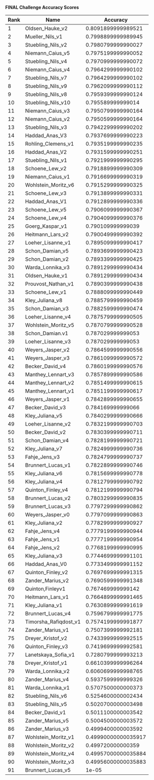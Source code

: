 **FINAL Challenge Accuracy Scores**



|Rank|Name|Accuracy|
|----|-----|---|
|1|Oldsen_Hauke_v2|0.8091899999989521|
|2|Mueller_Nils_v1|0.7998899999989945|
|3|Stuebling_Nils_v2|0.7980799999990027|
|4|Niemann_Caius_v5|0.7975199999990052|
|5|Stuebling_Nils_v4|0.7970999999990072|
|6|Niemann_Caius_v4|0.7964299999990102|
|7|Stuebling_Nils_v7|0.7964299999990102|
|8|Stuebling_Nils_v9|0.7962099999990112|
|9|Stuebling_Nils_v8|0.7959399999990124|
|10|Stuebling_Nils_v10|0.795589999999014|
|11|Niemann_Caius_v3|0.7950799999990164|
|12|Niemann_Caius_v2|0.7950599999990164|
|13|Stuebling_Nils_v3|0.7942299999990202|
|14|Haddad_Anas_V3|0.7937699999990223|
|15|Rohling_Clemens_v1|0.7935199999990235|
|16|Haddad_Anas_V2|0.7931599999990251|
|17|Stuebling_Nils_v1|0.7921999999990295|
|18|Schoene_Lew_v2|0.7918899999990309|
|19|Niemann_Caius_v1|0.7916699999990319|
|20|Wohlstein_Moritz_v6|0.7915299999990325|
|21|Schoene_Lew_v3|0.7913899999990331|
|22|Haddad_Anas_V1|0.7912899999990336|
|23|Schoene_Lew_v5|0.7906099999990367|
|24|Schoene_Lew_v4|0.7904099999990376|
|25|Goerg_Kaspar_v1|0.790109999999039|
|26|Heitmann_Lars_v2|0.7900499999990392|
|27|Loeher_Lisanne_v1|0.7895099999990417|
|28|Schon_Damian_v5|0.7893699999990423|
|29|Schon_Damian_v2|0.7893399999990425|
|30|Warda_Lonnika_v3|0.7891299999990434|
|31|Oldsen_Hauke_v1|0.7891299999990434|
|32|Prouvost_Nathan_v1|0.7890399999990438|
|33|Schoene_Lew_v1|0.7888099999990449|
|34|Kley_Juliana_v8|0.7885799999990459|
|35|Schon_Damian_v3|0.7882599999990474|
|36|Loeher_Lisanne_v4|0.7875799999990505|
|37|Wohlstein_Moritz_v5|0.7870799999990528|
|38|Schon_Damian.v1|0.787029999999053|
|39|Loeher_Lisanne_v3|0.787029999999053|
|40|Weyers_Jasper_v2|0.7864599999990556|
|41|Weyers_Jasper_v3|0.7861099999990572|
|42|Becker_David_v4|0.7860199999990576|
|43|Manthey_Lennart_v3|0.7857899999990586|
|44|Manthey_Lennart_v2|0.7851499999990615|
|45|Manthey_Lennart_v1|0.7851199999990617|
|46|Weyers_Jasper_v1|0.7842899999990655|
|47|Becker_David_v3|0.784169999999066|
|48|Kley_Juliana_v5|0.7840299999990666|
|49|Loeher_Lisanne_v2|0.7832199999990703|
|50|Becker_David_v2|0.7830399999990711|
|51|Schon_Damian_v4|0.7828199999990721|
|52|Kley_Juliana_v7|0.7824999999990736|
|53|Fahje_Jens_v3|0.7824799999990737|
|54|Brunnert_Lucas_v1|0.7822899999990746|
|55|Kley_Juliana_v6|0.7815699999990778|
|56|Kley_Juliana_v4|0.7812799999990792|
|57|Quinton_Finley_v4|0.7812199999990794|
|58|Brunnert_Lucas_v2|0.7803299999990835|
|59|Brunnert_Lucas_v3|0.7797299999990862|
|60|Weyers_Jasper_v0|0.7797099999990863|
|61|Kley_Juliana_v2|0.7782999999990927|
|62|Fahje_Jens_v4|0.7779199999990944|
|63|Fahje_Jens_v1|0.7777199999990954|
|64|Fahje_Jens_v2|0.7768199999990995|
|65|Kley_Juliana_v3|0.7744699999991101|
|66|Haddad_Anas_V0|0.7733499999991152|
|67|Quinton_Finley_v2|0.7697699999991315|
|68|Zander_Marius_v2|0.7690599999991348|
|69|Quinton,Finleyv1|0.767469999999142|
|70|Heitmann_Lars_v1|0.7664899999991465|
|71|Kley_Juliana_v1|0.7630899999991619|
|72|Brunnert_Lucas_v4|0.7596799999991775|
|73|Timorsha_Rafiqdost_v1|0.7574199999991877|
|74|Zander_Marius_v1|0.7507399999992181|
|75|Dreyer_Kristof_v2|0.7433999999992515|
|76|Quinton_Finley_v3|0.7419699999992581|
|77|Lanetskaya_Sofia_v1|0.7280799999993213|
|78|Dreyer_Kristof_v1|0.6610399999996264|
|79|Warda_Lonnika_v2|0.6060699999998765|
|80|Zander_Marius_v4|0.5937599999999326|
|81|Warda_Lonnika_v1|0.5707500000000373|
|82|Stuebling_Nils_v6|0.5254600000002434|
|83|Stuebling_Nils_v5|0.5020700000003498|
|84|Becker_David_v1|0.5011100000003542|
|85|Zander_Marius_v5|0.5004500000003572|
|86|Zander_Marius_v3|0.4999400000003592|
|87|Wohlstein_Moritz_v1|0.49990000000035917|
|88|Wohlstein_Moritz_v2|0.499720000000359|
|89|Wohlstein_Moritz_v4|0.49957000000035884|
|90|Wohlstein_Moritz_v3|0.49956000000035883|
|91|Brunnert_Lucas_v5|1e-05|
